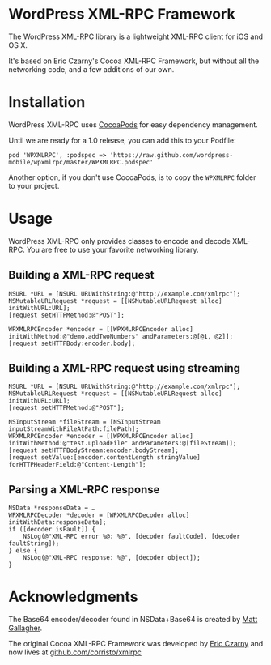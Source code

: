 # WordPress XML-RPC Framework

The WordPress XML-RPC library is a lightweight XML-RPC client for iOS
and OS X.

It's based on Eric Czarny's Cocoa XML-RPC Framework, but without all the
networking code, and a few additions of our own.

# Installation

WordPress XML-RPC uses [CocoaPods](http://cocoapods.org/) for easy
dependency management.

Until we are ready for a 1.0 release, you can add this to your Podfile:

	pod 'WPXMLRPC', :podspec => 'https://raw.github.com/wordpress-mobile/wpxmlrpc/master/WPXMLRPC.podspec'

Another option, if you don't use CocoaPods, is to copy the `WPXMLRPC`
folder to your project.

# Usage

WordPress XML-RPC only provides classes to encode and decode XML-RPC. You are free to use your favorite networking library.

## Building a XML-RPC request

	NSURL *URL = [NSURL URLWithString:@"http://example.com/xmlrpc"];
	NSMutableURLRequest *request = [[NSMutableURLRequest alloc] initWithURL:URL];
	[request setHTTPMethod:@"POST"];
	
	WPXMLRPCEncoder *encoder = [[WPXMLRPCEncoder alloc] initWithMethod:@"demo.addTwoNumbers" andParameters:@[@1, @2]];
	[request setHTTPBody:encoder.body];

## Building a XML-RPC request using streaming

	NSURL *URL = [NSURL URLWithString:@"http://example.com/xmlrpc"];
	NSMutableURLRequest *request = [[NSMutableURLRequest alloc] initWithURL:URL];
	[request setHTTPMethod:@"POST"];
	
	NSInputStream *fileStream = [NSInputStream inputStreamWithFileAtPath:filePath];
	WPXMLRPCEncoder *encoder = [[WPXMLRPCEncoder alloc] initWithMethod:@"test.uploadFile" andParameters:@[fileStream]];
	[request setHTTPBodyStream:encoder.bodyStream];
	[request setValue:[encoder.contentLength stringValue] forHTTPHeaderField:@"Content-Length"];

## Parsing a XML-RPC response

	NSData *responseData = …
	WPXMLRPCDecoder *decoder = [WPXMLRPCDecoder alloc] initWithData:responseData];
	if ([decoder isFault]) {
		NSLog(@"XML-RPC error %@: %@", [decoder faultCode], [decoder faultString]);
	} else {
		NSLog(@"XML-RPC response: %@", [decoder object]);
	}

# Acknowledgments

The Base64 encoder/decoder found in NSData+Base64 is created by [Matt Gallagher](http://cocoawithlove.com/2009/06/base64-encoding-options-on-mac-and.html).

The original Cocoa XML-RPC Framework was developed by [Eric Czarny](https://github.com/eczarny/xmlrpc) and now lives at [github.com/corristo/xmlrpc](https://github.com/corristo/xmlrpc)